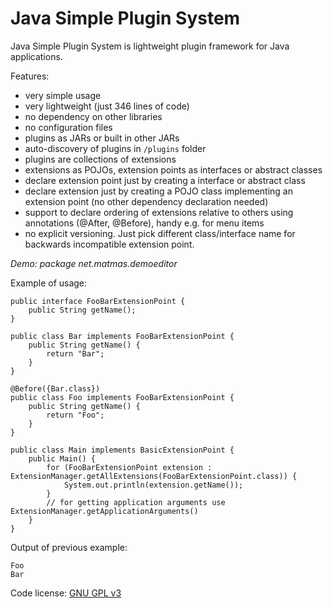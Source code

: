 Java Simple Plugin System
==================

Java Simple Plugin System is lightweight plugin framework for Java applications.

Features:

- very simple usage
- very lightweight (just 346 lines of code)
- no dependency on other libraries
- no configuration files
- plugins as JARs or built in other JARs
- auto-discovery of plugins in `/plugins` folder
- plugins are collections of extensions
- extensions as POJOs, extension points as interfaces or abstract classes
- declare extension point just by creating a interface or abstract class
- declare extension just by creating a POJO class implementing an extension point (no other dependency declaration needed)
- support to declare ordering of extensions relative to others using annotations (@After, @Before), handy e.g. for menu items
- no explicit versioning. Just pick different class/interface name for backwards incompatible extension point.

*Demo: package net.matmas.demoeditor*

Example of usage:

    public interface FooBarExtensionPoint {
        public String getName();
    }

    public class Bar implements FooBarExtensionPoint {
        public String getName() {
            return "Bar";
        }
    }
    
    @Before({Bar.class})
    public class Foo implements FooBarExtensionPoint {
        public String getName() {
            return "Foo";
        }
    }
    
    public class Main implements BasicExtensionPoint {
        public Main() {
            for (FooBarExtensionPoint extension : ExtensionManager.getAllExtensions(FooBarExtensionPoint.class)) {
                System.out.println(extension.getName());
            }
            // for getting application arguments use ExtensionManager.getApplicationArguments()
        }
    }
    
Output of previous example:

    Foo
    Bar
    

Code license: [GNU GPL v3](http://www.gnu.org/licenses/gpl.html)
